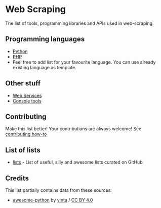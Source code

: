 # Web Scraping

The list of tools, programming libraries and APIs used in web-scraping.

## Programming languages

* [Python](http://github.com/lorien/web-scraping/blob/master/python.md)
* [PHP](http://github.com/lorien/web-scraping/blob/master/php.md)
* Feel free to add list for your favourite language. You can use already existing language as template.

## Other stuff

* [Web Services](http://github.com/lorien/web-scraping/blob/master/web_services.md)
* [Console tools](http://github.com/lorien/web-scraping/blob/master/console_tools.md)

## Contributing

Make this list better! Your contributions are always welcome! See [contributing how-to](https://github.com/lorien/web-scraping/blob/master/CONTRIBUTING.md)

## List of lists
* [lists](https://github.com/jnv/lists) - List of useful, silly and awesome lists curated on GitHub

## Credits
This list partially contains data from these sources:
* [awesome-python](https://github.com/vinta/awesome-python) by [vinta](https://github.com/vinta) / [CC BY 4.0](http://creativecommons.org/licenses/by/4.0/)

